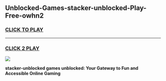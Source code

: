 
## Unblocked-Games-stacker-unblocked-Play-Free-owhn2
<h3>
<a href="https://premium76.site?title=stacker-unblocked&ref=21A">CLICK TO PLAY</a></h3>
<hr>

<h3>
<a href="https://premium76.site?title=stacker-unblocked&ref=21A">CLICK 2 PLAY</a>
  
</h3>

<a href="https://premium76.site?title=stacker-unblocked&ref=21A"><img src="https://clearcache.store/games.png"></a>


**stacker-unblocked games unblocked: Your Gateway to Fun and Accessible Online Gaming**
